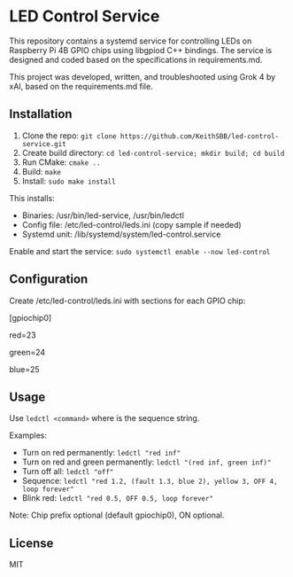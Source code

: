 # LED Control Service

This repository contains a systemd service for controlling LEDs on Raspberry Pi 4B GPIO chips using libgpiod C++ bindings. The service is designed and coded based on the specifications in requirements.md.

This project was developed, written, and troubleshooted using Grok 4 by xAI, based on the requirements.md file.

## Installation
1. Clone the repo: `git clone https://github.com/KeithSBB/led-control-service.git`
2. Create build directory: `cd led-control-service; mkdir build; cd build`
3. Run CMake: `cmake ..`
4. Build: `make`
5. Install: `sudo make install`

This installs:
- Binaries: /usr/bin/led-service, /usr/bin/ledctl
- Config file: /etc/led-control/leds.ini (copy sample if needed)
- Systemd unit: /lib/systemd/system/led-control.service

Enable and start the service: `sudo systemctl enable --now led-control`

## Configuration
Create /etc/led-control/leds.ini with sections for each GPIO chip:

[gpiochip0]

red=23

green=24

blue=25

## Usage
Use `ledctl <command>` where <command> is the sequence string.

Examples:
- Turn on red permanently: `ledctl "red inf"`
- Turn on red and green permanently: `ledctl "(red inf, green inf)"`
- Turn off all: `ledctl "off"`
- Sequence: `ledctl "red 1.2, (fault 1.3, blue 2), yellow 3, OFF 4, loop forever"`
- Blink red: `ledctl "red 0.5, OFF 0.5, loop forever"`

Note: Chip prefix optional (default gpiochip0), ON optional.

## License
MIT
